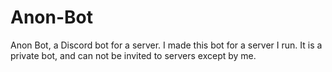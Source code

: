 # Anon-Bot
Anon Bot, a Discord bot for a server.
I made this bot for a server I run.
It is a private bot, and can not be invited to servers except by me.
